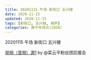 ```yaml
---
title: 20201115 午场 新街口 五兴楼
date: 2020-11-15
updated: 2020-11-15
tags: [新街口, 五兴楼, 相声] 
categories: 庚子年场次(2020) 
---
```

20201115 午场 新街口 五兴楼



[视频（音频）源1](https://m.weibo.cn/6574451359/4571632507295158) by @栾云平粉丝团后援会